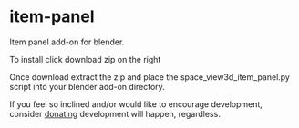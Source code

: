 # item-panel
Item panel add-on for blender.

To install click download zip on the right

Once download extract the zip and place the space_view3d_item_panel.py script into your blender add-on directory.

If you feel so inclined and/or would like to encourage development, consider <a href="https://www.paypal.com/cgi-bin/webscr?cmd=_donations&business=5B9ZNJS9WCXJY&lc=US&item_name=Item%20Panel%20Addon&currency_code=USD&bn=PP%2dDonationsBF%3abtn_donate_SM%2egif%3aNonHosted">donating<a> development will happen, regardless.
